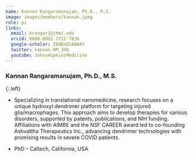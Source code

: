 ```yaml
---
name: Kannan Rangaramanujam, Ph.D., M.S.
image: images/members/kannan.jpeg
role: pi
links:
  email: krangar1@jhmi.edu
  orcid: 0000-0002-3712-7836
  google-scholar: Z6QBnEsAAAAJ
  twitter: kannan_RM_JHU
  youtube: JohnsHopkinsMedicine
---
```


### Kannan Rangaramanujam, Ph.D., M.S.
{:.left}

- Specializing in translational nanomedicine, research focuses on a unique hydroxyl dendrimer platform for targeting injured glia/macrophages. This approach aims to develop therapies for various disorders, supported by patents, publications, and NIH funding. Affiliations with AIMBE and the NSF CAREER award led to co-founding Ashvattha Therapeutics Inc., advancing dendrimer technologies with promising results in severe COVID patients.

- PhD – Caltech, California, USA
